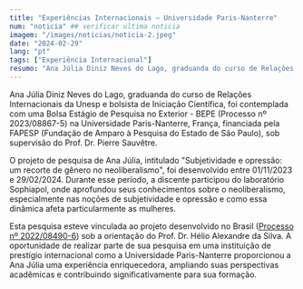 ```yaml
---
title: "Experiências Internacionais – Universidade Paris-Nanterre"
num: "noticia" ## verificar ultima noticia
imagem: "/images/noticias/noticia-2.jpeg"
date: "2024-02-29"
lang: "pt"
tags: ["Experiência Internacional"]
resumo: "Ana Júlia Diniz Neves do Lago, graduanda do curso de Relações Internacionais da Unesp, desenvolveu pesquisa na Universidade Paris-Nanterre."
---
```


Ana Júlia Diniz Neves do Lago, graduanda do curso de Relações Internacionais da Unesp e bolsista de Iniciação Científica, foi contemplada com uma Bolsa Estágio de Pesquisa no Exterior - BEPE (Processo nº 2023/08867-5) na Universidade Paris-Nanterre, França, financiada pela FAPESP (Fundação de Amparo à Pesquisa do Estado de São Paulo), sob supervisão do Prof. Dr. Pierre Sauvêtre.

O projeto de pesquisa de Ana Júlia, intitulado "Subjetividade e opressão: um recorte de gênero no neoliberalismo", foi desenvolvido entre 01/11/2023 e 29/02/2024. Durante esse período, a discente participou do laboratório Sophiapol, onde aprofundou seus conhecimentos sobre o neoliberalismo, especialmente nas noções de subjetividade e opressão e como essa dinâmica afeta particularmente as mulheres.

Esta pesquisa esteve vinculada ao projeto desenvolvido no Brasil ([Processo nº 2022/08490-6](https://bv.fapesp.br/pt/bolsas/211973)) sob a orientação do Prof. Dr. Hélio Alexandre da Silva. A oportunidade de realizar parte de sua pesquisa em uma instituição de prestígio internacional como a Universidade Paris-Nanterre proporcionou a Ana Júlia uma experiência enriquecedora, ampliando suas perspectivas acadêmicas e contribuindo significativamente para sua formação.


